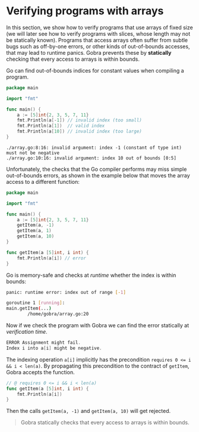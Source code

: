 # Verifying programs with arrays
<!--
explain preconditions of an indexing operation, make it clear that accesses out of bounds are excluded statically -->

In this section, we show how to verify programs that use arrays of fixed size
 (we will later see how to verify programs with slices, whose length may not be statically known).
Programs that access arrays often suffer from subtle bugs such as off-by-one errors, or other kinds of out-of-bounds accesses, that may lead to runtime panics.
Gobra prevents these by **statically** checking that every access to arrays is within bounds.

Go can find out-of-bounds indices for constant values when compiling a program.
``` go
package main

import "fmt"

func main() {
	a := [5]int{2, 3, 5, 7, 11}
	fmt.Println(a[-1]) // invalid index (too small)
	fmt.Println(a[1])  // valid index
	fmt.Println(a[10]) // invalid index (too large)
}
```
``` text
./array.go:8:16: invalid argument: index -1 (constant of type int) must not be negative
./array.go:10:16: invalid argument: index 10 out of bounds [0:5]
```
Unfortunately, the checks that the Go compiler performs may miss simple out-of-bounds errors, as shown in the example below that moves the array access to a different function:
```go
package main

import "fmt"

func main() {
	a := [5]int{2, 3, 5, 7, 11}
	getItem(a, -1)
	getItem(a, 1)
	getItem(a, 10)
}

func getItem(a [5]int, i int) {
	fmt.Println(a[i]) // error
}
```
Go is memory-safe and checks at _runtime_ whether the index is within bounds:
``` sh
panic: runtime error: index out of range [-1]

goroutine 1 [running]:
main.getItem(...)
        /home/gobra/array.go:20
```
Now if we check the program with Gobra we can find the error statically at _verification time_.
``` go
ERROR Assignment might fail. 
Index i into a[i] might be negative.
```

<!-- and postcondition `ensures v == a[i]`. -->
The indexing operation `a[i]` implicitly has the precondition
`requires 0 <= i && i < len(a)`.
By propagating this precondition to the contract of `getItem`, Gobra accepts the function.
``` go
// @ requires 0 <= i && i < len(a)
func getItem(a [5]int, i int) {
	fmt.Println(a[i])
}
```
Then the calls `getItem(a, -1)` and `getItem(a, 10)` will get rejected.
<!-- TODO fmt stubs missing (error: got unknown identifier Println)
There is a punchline missing here. We should show how to fix the verification error for the `getItem` function by adding a precondition and then show that we now have a verification error in the client
-->

> Gobra statically checks that every access to arrays is within bounds.

<!-- this is also checked in specs (e.g. not well defined) -->


